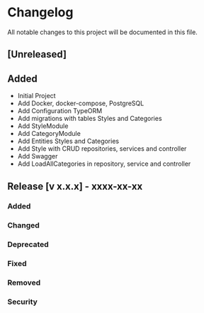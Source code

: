 # Changelog

All notable changes to this project will be documented in this file.

## [Unreleased]

## Added

- Initial Project
- Add Docker, docker-compose, PostgreSQL
- Add Configuration TypeORM
- Add migrations with tables Styles and Categories
- Add StyleModule
- Add CategoryModule
- Add Entities Styles and Categories
- Add Style with CRUD repositories, services and controller
- Add Swagger
- Add LoadAllCategories in repository, service and controller

## Release [v x.x.x] - xxxx-xx-xx

### Added

### Changed

### Deprecated

### Fixed

### Removed

### Security
